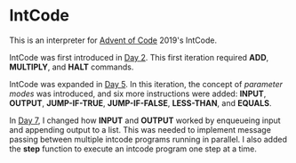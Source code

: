 # IntCode

This is an interpreter for [Advent of Code](https://adventofcode.com/) 2019's IntCode.

IntCode was first introduced in [Day 2](https://adventofcode.com/2019/day/2). This first iteration required **ADD**, **MULTIPLY**, and **HALT** commands.

IntCode was expanded in [Day 5](https://adventofcode.com/2019/day/5). In this iteration, the concept of *parameter modes* was introduced, and six more instructions were added: **INPUT**, **OUTPUT**, **JUMP-IF-TRUE**, **JUMP-IF-FALSE**, **LESS-THAN**, and **EQUALS**.

In [Day 7](https://adventofcode.com/2019/day/7), I changed how **INPUT** and **OUTPUT** worked by enqueueing input and appending output to a list. This was needed to implement message passing between multiple intcode programs running in parallel. I also added the **step** function to execute an intcode program one step at a time.